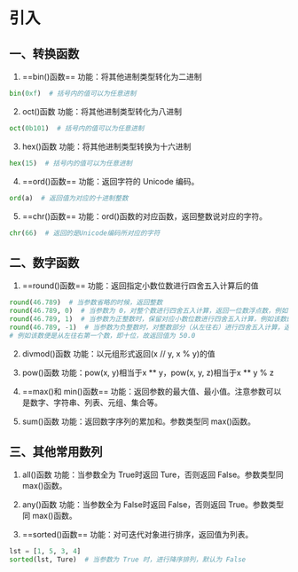 # 引入

## 一、转换函数

1. ==bin()函数==
功能：将其他进制类型转化为二进制

```python
bin(0xf)  # 括号内的值可以为任意进制
```

2. oct()函数
功能：将其他进制类型转化为八进制

```python
oct(0b101)  # 括号内的值可以为任意进制
```

3. hex()函数
功能：将其他进制类型转换为十六进制

```python
hex(15)  # 括号内的值可以为任意进制
```

4. ==ord()函数==
功能：返回字符的 Unicode 编码。

```python
ord(a)  # 返回值为对应的十进制整数
```

5. ==chr()函数==
功能：ord()函数的对应函数，返回整数说对应的字符。

```python
chr(66)  # 返回的是Unicode编码所对应的字符
```

## 二、数字函数

1. ==round()函数==
功能：返回指定小数位数进行四舍五入计算后的值

```python
round(46.789)  # 当参数省略的时候，返回整数
round(46.789, 0)  # 当参数为 0，对整个数进行四舍五入计算，返回一位数浮点数，例如该数的返回值为 47.0
round(46.789, 1)  # 当参数为正整数时，保留对应小数位数进行四舍五入计算，例如该数的返回值为 46.8
round(46.789, -1)  # 当参数为负整数时，对整数部分（从左往右）进行四舍五入计算，返回一位数浮点数
# 例如该数便是从左往右第一个数，即十位，故返回值为 50.0
```

2. divmod()函数
功能：以元组形式返回(x // y, x % y)的值

3. pow()函数
功能：pow(x, y)相当于x \*\* y，pow(x, y, z)相当于x \*\* y % z

4. ==max()和 min()函数==
功能：返回参数的最大值、最小值。注意参数可以是数字、字符串、列表、元组、集合等。

5. sum()函数
功能：返回数字序列的累加和。参数类型同 max()函数。

## 三、其他常用数列

1. all()函数
功能：当参数全为 True时返回 Ture，否则返回 False。参数类型同 max()函数。

2. any()函数
功能：当参数全为 False时返回 False，否则返回 True。参数类型同 max()函数。

3. ==sorted()函数==
功能：对可迭代对象进行排序，返回值为列表。

```python
lst = [1, 5, 3, 4]
sorted(lst, Ture)  # 当参数为 True 时，进行降序排列，默认为 False
```
